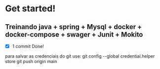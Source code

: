 # Get started!

## Treinando java + spring + Mysql + docker + docker-compose + swager + Junit + Mokito

- [x] 1 commit Done!

para salvar as credenciais do git use:
git config --global credential.helper store
git push origin main
